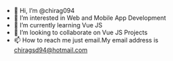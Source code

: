 - 👋 Hi, I’m @chirag094
- 👀 I’m interested in Web and Mobile App Development
- 🌱 I’m currently learning Vue JS
- 💞️ I’m looking to collaborate on Vue JS Projects
- 📫 How to reach me just email.My email address is chiragsd94@hotmail.com

<!---
chirag094/chirag094 is a ✨ special ✨ repository because its `README.md` (this file) appears on your GitHub profile.
You can click the Preview link to take a look at your changes.
--->

